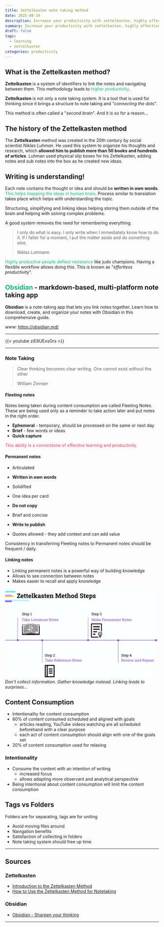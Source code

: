 ```yaml
---
title: Zettelkasten note taking method
date: 2025-08-19
description: Increase your productivity with zettelkasten, highly effective note taking method...
summary: Increase your productivity with zettelkasten, highly effective note taking method...
draft: false
tags:
  - learning
  - zettelkasten
categories: productivity
---
```

## What is the Zettelkasten method?

**Zettelkasten** is a system of identifiers to link the notes and navigating between them. This methodology leads to <font color=#10b981>higher productivity</font>.

**Zettelkasten** is not only a note taking system. It is a tool that is used for thinking since it brings a structure to note taking and "_connecting the dots_".

This method is often called a "_second brain_". And it is so for a reason...
## The history of the Zettelkasten method

The **Zettelkasten** method was created in the 20th century by social scientist _Niklas Luhman_. He used this system to organize his thoughts and research, which **allowed him to publish more than 50 books and hundreds of articles**. Luhman used physical slip boxes for his Zettelkasten, adding notes and sub notes into the box as he created new ideas.
## Writing is understanding!

Each note contains the thought or idea and should be **written in own words**. <font color=#10b981>This helps mapping the ideas in human brain</font>. Process similar to translation takes place which helps with understanding the topic.

Structuring, simplifying and linking ideas helping storing them outside of the brain and helping with solving complex problems.

A good system removes the need for remembering everything. 

> I only do what is easy. I only write when I immediately know how to do it. If I falter for a moment, I put the matter aside and do something else.
> 
> Niklas Luhmann

<font color=#10b981>Highly productive people deflect resistance</font> like judo champions. Having a flexible workflow allows doing this. This is known as "_effortless productivity_".
## <font color=#10b981>Obsidian</font> - markdown-based, multi-platform note taking app

**Obsidian** is a note-taking app that lets you link notes together. Learn how to download, create, and organize your notes with Obsidian in this comprehensive guide.

_www:_ https://obsidian.md/

---

{{< youtube ziE6UExsOrs >}}

---
### Note Taking

> Clear thinking becomes clear writing. One cannot exist without the other
> 
> William Zinnser
#### Fleeting notes

Notes being taken during content consumption are called Fleeting Notes. These are being used only as a reminder to take action later and put notes in the right order.

- **Ephemeral** - temporary, should be processed on the same or next day
- **Brief** - few words or ideas
- **Quick capture**

<font color=#f43f5e>This ability is a cornerstone of effective learning and productivity.</font>
#### Permanent notes

- Articulated
- **Written in own words**
- Solidified

- One idea per card
- **Do not copy**
- Brief and concise
- **Write to publish**
- Quotes allowed - they add context and can add value

Consistency in transferring Fleeting notes to Permanent notes should be frequent / daily. 
#### Linking notes

- Linking permanent notes is a powerful way of building knowledge
- Allows to see connection between notes
- Makes easier to recall and apply knowledge

![](assets/png_zettelkasten_steps.png)
_Don't collect information. Gather knowledge instead. Linking leads to surprises..._
## Content Consumption

- Intentionality for content consumption
- 80% of content consumed scheduled and aligned with goals
	- articles reading, YouTube videos watching are all scheduled beforehand with a clear purpose
	- each act of content consumption should align with one of the goals set
- 20% of content consumption used for relaxing
### Intentionality

- Consume the content with an intention of writing
	- increased focus
	- allows adapting more observant and analytical perspective
- Being intentional about content consumption will limit the content consumption

## Tags vs Folders

Folders are for separating, tags are for uniting

- Avoid moving files around
- Navigation benefits
- Satisfaction of collecting in folders
- Note taking system should free up time

---
## Sources

### Zettelkasten

- [Introduction to the Zettelkasten Method](https://zettelkasten.de/introduction/)
- [How to Use the Zettelkasten Method for Notetaking](https://www.microsoft.com/en-us/microsoft-365-life-hacks/organization/how-to-use-the-zettelkasten-method)
### Obsidian

- [Obsidian - Sharpen your thinking](https://obsidian.md/)

---